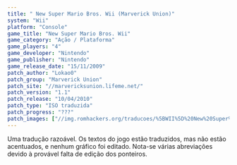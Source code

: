```yaml
---
title: " New Super Mario Bros. Wii (Marverick Union)"
system: "Wii"
platform: "Console"
game_title: "New Super Mario Bros. Wii"
game_category: "Ação / Plataforma"
game_players: "4"
game_developer: "Nintendo"
game_publisher: "Nintendo"
game_release_date: "15/11/2009"
patch_author: "Lokao0"
patch_group: "Marverick Union"
patch_site: "//marvericksunion.lifeme.net/"
patch_version: "1.1"
patch_release: "10/04/2010"
patch_type: "ISO traduzida"
patch_progress: "???"
patch_images: ["//img.romhackers.org/traducoes/%5BWII%5D%20New%20Super%20Mario%20Bros.%20Wii%20-%20Marverick%20Union%20-%201.jpg","//img.romhackers.org/traducoes/%5BWII%5D%20New%20Super%20Mario%20Bros.%20Wii%20-%20Marverick%20Union%20-%202.jpg","//img.romhackers.org/traducoes/%5BWII%5D%20New%20Super%20Mario%20Bros.%20Wii%20-%20Marverick%20Union%20-%203.jpg"]
---
```

Uma tradução razoável. Os textos do jogo estão traduzidos, mas não estão acentuados, e nenhum gráfico foi editado. Nota-se várias abreviações devido à provável falta de edição dos ponteiros.